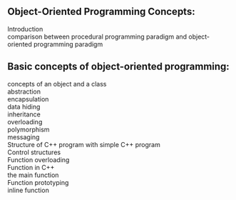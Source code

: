 ## Object-Oriented Programming Concepts:

Introduction  
comparison between procedural programming paradigm and object-oriented programming paradigm

## Basic concepts of object-oriented programming:

concepts of an object and a class  
abstraction  
encapsulation  
data hiding  
inheritance  
overloading  
polymorphism  
messaging  
Structure of C++ program with simple C++ program  
Control structures  
Function overloading  
Function in C++  
the main function  
Function prototyping  
inline function
